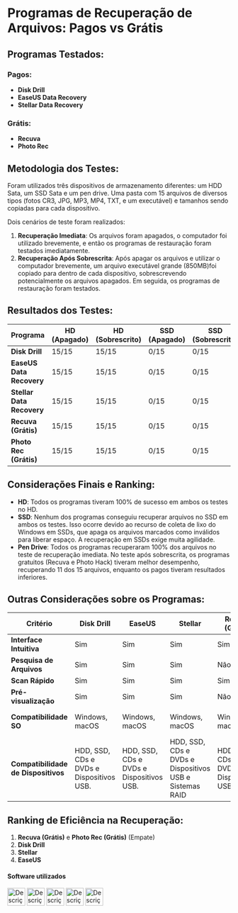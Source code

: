 # Programas de Recuperação de Arquivos: Pagos vs Grátis


## Programas Testados:

### Pagos:
- **Disk Drill**
- **EaseUS Data Recovery**
- **Stellar Data Recovery**

### Grátis:
- **Recuva**
- **Photo Rec**

## Metodologia dos Testes:
Foram utilizados três dispositivos de armazenamento diferentes: um HDD Sata, um SSD Sata e um pen drive. Uma pasta com 15 arquivos de diversos tipos (fotos CR3, JPG, MP3, MP4, TXT, e um executável) e tamanhos sendo copiadas para cada dispositivo.

Dois cenários de teste foram realizados:
1. **Recuperação Imediata**: Os arquivos foram apagados, o computador foi utilizado brevemente, e então os programas de restauração foram testados imediatamente.
2. **Recuperação Após Sobrescrita**: Após apagar os arquivos e utilizar o computador brevemente, um arquivo executável grande (850MB)foi copiado para dentro de cada dispositivo, sobrescrevendo potencialmente os arquivos apagados. Em seguida, os programas de restauração foram testados.

## Resultados dos Testes:

| Programa                 | HD (Apagado) | HD (Sobrescrito) | SSD (Apagado) | SSD (Sobrescrito) | Pen Drive (Apagado) | Pen Drive (Sobrescrito) |
|--------------------------|--------------|------------------|---------------|-------------------|---------------------|-------------------------|
| **Disk Drill**            | 15/15        | 15/15            | 0/15          | 0/15              | 15/15               | 3/15                    |
| **EaseUS Data Recovery**  | 15/15        | 15/15            | 0/15          | 0/15              | 15/15               | 0/15                    |
| **Stellar Data Recovery** | 15/15        | 15/15            | 0/15          | 0/15              | 15/15               | 2/15                    |
| **Recuva (Grátis)**       | 15/15        | 15/15            | 0/15          | 0/15              | 15/15               | 11/15                    |
| **Photo Rec (Grátis)**   | 15/15        | 15/15            | 0/15          | 0/15              | 15/15               | 11/15                    |

## Considerações Finais e Ranking:

- **HD**: Todos os programas tiveram 100% de sucesso em ambos os testes no HD.
- **SSD**: Nenhum dos programas conseguiu recuperar arquivos no SSD em ambos os testes. Isso ocorre devido ao recurso de coleta de lixo do Windows em SSDs, que apaga os arquivos marcados como inválidos para liberar espaço. A recuperação em SSDs exige muita agilidade.
- **Pen Drive**: Todos os programas recuperaram 100% dos arquivos no teste de recuperação imediata. No teste após sobrescrita, os programas gratuitos (Recuva e Photo Hack) tiveram melhor desempenho, recuperando 11 dos 15 arquivos, enquanto os pagos tiveram resultados inferiores.

## Outras Considerações sobre os Programas:

| Critério                   | Disk Drill | EaseUS | Stellar | Recuva (Grátis) | Photo Rec (Grátis) |
|----------------------------|------------|--------|---------|-----------------|---------------------|
| **Interface Intuitiva**     | Sim        | Sim    | Sim     | Sim             | Não                 |
| **Pesquisa de Arquivos**    | Sim        | Sim    | Sim     | Não             | Não                 |
| **Scan Rápido**             | Sim        | Sim    | Sim     | Sim             | Não                 |
| **Pré-visualização**        | Sim        | Sim    | Sim     | Não             | Não                 |
| **Compatibilidade SO**      | Windows, macOS | Windows, macOS | Windows, macOS | Windows, macOS | Windows, macOS, Linux |
| **Compatibilidade de Dispositivos** | HDD, SSD, CDs e DVDs e Dispositivos USB. | HDD, SSD, CDs e DVDs e Dispositivos USB. | HDD, SSD, CDs e DVDs e Dispositivos USB e Sistemas RAID | HDD, SSD, CDs e DVDs e Dispositivos USB. | HDD, SSD, CDs e DVDs e Dispositivos USB. |

## Ranking de Eficiência na Recuperação:
1. **Recuva (Grátis)** e **Photo Rec (Grátis)** (Empate)
2. **Disk Drill**
3. **Stellar**
4. **EaseUS**


#### Software utilizados


<a href="https://recuva.softonic.com.br/"> <img src="https://images.icon-icons.com/195/PNG/256/Recuva_23555.png" alt="Descrição da imagem" width="40" height="40" /><a/> <a href="https://www.cgsecurity.org/wiki/TestDisk_Download"> <img src="https://upload.wikimedia.org/wikipedia/commons/thumb/9/9d/PhotoRec_Logo.svg/1200px-PhotoRec_Logo.svg.png" alt="Descrição da imagem" width="40" height="40" /><a/> <a href="https://www.stellarinfo.com/pt/"><img src="https://images.sftcdn.net/images/t_app-icon-m/p/437f8346-96d6-11e6-917b-00163ed833e7/996603651/stellar-data-recovery-Logo.png" alt="Descrição da imagem" width="40" height="40" /><a/> <a href="https://br.easeus.com/data-recovery-software/data-recovery-wizard-free.html"> <img src="https://upload.wikimedia.org/wikipedia/commons/4/4e/EaseUS_Data_Recovery_Wizard_Logo.png" alt="Descrição da imagem" width="40" height="40" /><a/> <a href="https://www.cleverfiles.com/pt/data-recovery-software.html"><img src="https://windowsactivators.org/wp-content/uploads/2022/08/Disk-Drill-Professional.jpg" alt="Descrição da imagem" width="40" height="40" /><a/>
